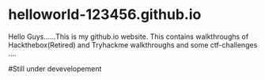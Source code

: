 # helloworld-123456.github.io
Hello Guys......This is my github.io website. This contains walkthroughs of Hackthebox(Retired) and Tryhackme walkthroughs and some ctf-challenges ....

#Still under devevelopement
